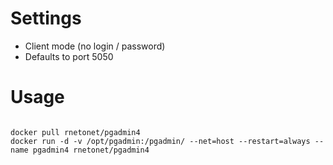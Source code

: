 # Settings

* Client mode (no login / password)
* Defaults to port 5050

# Usage

```

docker pull rnetonet/pgadmin4
docker run -d -v /opt/pgadmin:/pgadmin/ --net=host --restart=always --name pgadmin4 rnetonet/pgadmin4

```
